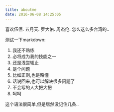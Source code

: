 ```yaml
---
title: aboutme
date: 2016-06-08 14:25:05
---
```

喜欢伍佰.
五月天.
罗大佑.
周杰伦.
怎么这么多台湾的..

测试一下markdown:
1. 我还不熟练
2. 必将成为我的技能之一
3. 还是浅尝辄止
4. 是个问题
5. 比如正则,也是略懂
6. 话说回来,也可以解决很多问题了
7. 不会写的人大把大把
8. 呵呵

这个语法很简单,但是居然没记住几条..


